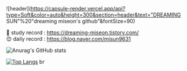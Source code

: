 

<!---
PMiseon/PMiseon is a ✨ special ✨ repository because its `README.md` (this file) appears on your GitHub profile.
You can click the Preview link to take a look at your changes.
--->

![header](https://capsule-render.vercel.app/api?type=Soft&color=auto&height=300&section=header&text="DREAMING SUN"%20"dreaming miseon's github"&fontSize=90)

📖 study record : https://dreaming-miseon.tistory.com/ <br>
😊 daily record : https://blog.naver.com/misun9631


![Anurag's GitHub stats](https://github-readme-stats.vercel.app/api?username=PMiseon&show_icons=true&theme=radical)

[![Top Langs](https://github-readme-stats.vercel.app/api/top-langs/?username=PMiseon&langs_count=8)](https://github.com/PMiseon/github-readme-stats)
br

